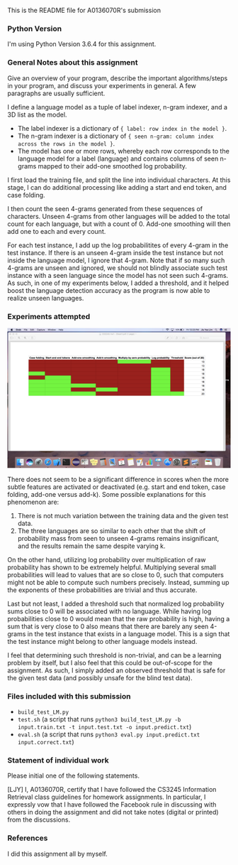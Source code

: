 This is the README file for A0136070R's submission

### Python Version

I'm using Python Version 3.6.4 for this assignment.

### General Notes about this assignment

Give an overview of your program, describe the important algorithms/steps in your program, and discuss your experiments in general. A few paragraphs are usually sufficient.

I define a language model as a tuple of label indexer, n-gram indexer, and a 3D list as the model.

- The label indexer is a dictionary of `{ label: row index in the model }`.
- The n-gram indexer is a dictionary of `{ seen n-gram: column index across the rows in the model }`.
- The model has one or more rows, whereby each row corresponds to the language model for a label (language) and contains columns of seen n-grams mapped to their add-one smoothed log probability.

I first load the training file, and split the line into individual characters. At this stage, I can do additional processing like adding a start and end token, and case folding.

I then count the seen 4-grams generated from these sequences of characters. Unseen 4-grams from other languages will be added to the total count for each language, but with a count of 0. Add-one smoothing will then add one to each and every count.

For each test instance, I add up the log probabilitites of every 4-gram in the test instance. If there is an unseen 4-gram inside the test instance but not inside the language model, I ignore that 4-gram. Note that if so many such 4-grams are unseen and ignored, we should not blindly associate such test instance with a seen language since the model has not seen such 4-grams. As such, in one of my experiments below, I added a threshold, and it helped boost the language detection accuracy as the program is now able to realize unseen languages.

### Experiments attempted

![Experiment statistics](experiments.png)

There does not seem to be a significant difference in scores when the more subtle features are activated or deactivated (e.g. start and end token, case folding, add-one versus add-k). Some possible explanations for this phenomenon are:

1. There is not much variation between the training data and the given test data.
2. The three languages are so similar to each other that the shift of probability mass from seen to unseen 4-grams remains insignificant, and the results remain the same despite varying k.

On the other hand, utilizing log probability over multiplication of raw probability has shown to be extremely helpful. Multiplying several small probabilities will lead to values that are so close to 0, such that computers might not be able to compute such numbers precisely. Instead, summing up the exponents of these probabilities are trivial and thus accurate.

Last but not least, I added a threshold such that normalized log probability sums close to 0 will be associated with no language. While having log probabilities close to 0 would mean that the raw probability is high, having a sum that is very close to 0 also means that there are barely any seen 4-grams in the test instance that exists in a language model. This is a sign that the test instance might belong to other language models instead.

I feel that determining such threshold is non-trivial, and can be a learning problem by itself, but I also feel that this could be out-of-scope for the assignment. As such, I simply added an observed threshold that is safe for the given test data (and possibly unsafe for the blind test data).

### Files included with this submission

- `build_test_LM.py`
- `test.sh` (a script that runs `python3 build_test_LM.py -b input.train.txt -t input.test.txt -o input.predict.txt`)
- `eval.sh` (a script that runs `python3 eval.py input.predict.txt input.correct.txt`)

### Statement of individual work

Please initial one of the following statements.

[LJY] I, A0136070R, certify that I have followed the CS3245 Information Retrieval class guidelines for homework assignments.  In particular, I expressly vow that I have followed the Facebook rule in discussing with others in doing the assignment and did not take notes (digital or printed) from the discussions.  

### References

I did this assignment all by myself.
